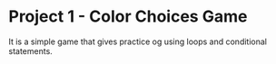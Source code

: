 # Project 1 - Color Choices Game

It is a simple game that gives practice og using loops and conditional statements.
